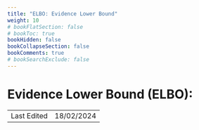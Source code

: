 ```yaml
---
title: "ELBO: Evidence Lower Bound"
weight: 10
# bookFlatSection: false
# bookToc: true
bookHidden: false
bookCollapseSection: false
bookComments: true
# bookSearchExclude: false
---
```


# Evidence Lower Bound (ELBO):
 

|             |            |
| ----------- | ---------- |
| Last Edited | 18/02/2024 |
